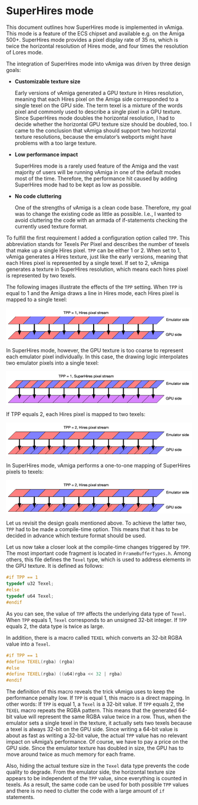 # SuperHires mode

This document outlines how SuperHires mode is implemented in vAmiga. This mode is a feature of the ECS chipset and available e.g. on the Amiga 500+. SuperHires mode provides a pixel display rate of 35 ns, which is twice the horizontal resolution of Hires mode, and four times the resolution of Lores mode.

The integration of SuperHires mode into vAmiga was driven by three design goals:

- **Customizable texture size**

  Early versions of vAmiga generated a GPU texture in Hires resolution, meaning that each Hires pixel on the Amiga side corresponded to a single texel on the GPU side. The term texel is a mixture of the words pixel and commonly used to describe a single pixel in a GPU texture. Since SuperHires mode doubles the horizontal resolution, I had to decide whether the horizontal GPU texture size should be doubled, too. I came to the conclusion that vAmiga should support two horizontal texture resolutions, because the emulator’s webports might have problems with a too large texture.

- **Low performance impact**

  SuperHires mode is a rarely used feature of the Amiga and the vast majority of users will be running vAmiga in one of the default modes most of the time. Therefore, the performance hit caused by adding SuperHires mode had to be kept as low as possible.

- **No code cluttering**

  One of the strengths of vAmiga is a clean code base. Therefore, my goal was to change the existing code as little as possible. I.e., I wanted to avoid cluttering the code with an armada of if-statements checking the currently used texture format.

To fulfill the first requirement I added a configuration option called `TPP`. This abbreviation stands for Texels Per Pixel and describes the number of texels that make up a single Hires pixel. `TPP` can be either 1 or 2. When set to 1, vAmiga generates a Hires texture, just like the early versions, meaning that each Hires pixel is represented by a single texel. If set to 2, vAmiga generates a texture in SuperHires resolution, which means each hires pixel is represented by two texels.

The following images illustrate the effects of the `TPP` setting. When `TPP` is equal to 1 and the Amiga draws a line in Hires mode, each Hires pixel is mapped to a single texel:

![TPP 1 Hires pixel stream](images/superHires1.png "Hires pixel stream, TPP = 1")

In SuperHires mode, however, the GPU texture is too coarse to represent each emulator pixel individually. In this case, the drawing logic interpolates two emulator pixels into a single texel:

![TPP 1 Super-Hires pixel stream](images/superHires2.png "Super-Hires pixel stream, TPP = 1")

If TPP equals 2, each Hires pixel is mapped to two texels:

![TPP 2 Hires pixel stream](images/superHires3.png "Hires pixel stream, TPP = 2")

In SuperHires mode, vAmiga performs a one-to-one mapping of SuperHires pixels to texels:

![TPP 2 Super-Hires pixel stream](images/superHires3.png "Super-Hires pixel stream, TPP = 2")

Let us revisit the design goals mentioned above. To achieve the latter two, `TPP` had to be made a compile-time option. This means that it has to be decided in advance which texture format should be used.

Let us now take a closer look at the compile-time changes triggered by `TPP`. The most important code fragment is located in `FrameBufferTypes.h`. Among others, this file defines the `Texel` type, which is used to address elements in the GPU texture. It is defined as follows:

```C++
#if TPP == 1
typedef u32 Texel;
#else
typedef u64 Texel;
#endif
```

As you can see, the value of `TPP` affects the underlying data type of `Texel`. When `TPP` equals 1, `Texel` corresponds to an unsigned 32-bit integer. If `TPP` equals 2, the data type is twice as large.

In addition, there is a macro called `TEXEL` which converts an 32-bit RGBA value into a `Texel`.

```C++
#if TPP == 1
#define TEXEL(rgba) (rgba)
#else
#define TEXEL(rgba) ((u64)rgba << 32 | rgba)
#endif
```

The definition of this macro reveals the trick vAmiga uses to keep the performance penalty low. If `TPP` is equal 1, this macro is a direct mapping. In other words: If `TPP` is equal 1, a `Texel` is a 32-bit value. If `TPP` equals 2, the `TEXEL` macro repeats the RGBA pattern. This means that the generated 64-bit value will represent the same RGBA value twice in a row. Thus, when the emulator sets a single texel in the texture, it actually sets two texels because a texel is always 32-bit on the GPU side. Since writing a 64-bit value is about as fast as writing a 32-bit value, the actual `TPP` value has no relevant impact on vAmiga’s performance. Of course, we have to pay a price on the GPU side. Since the emulator texture has doubled in size, the GPU has to move around twice as much memory for each frame.

Also, hiding the actual texture size in the `Texel` data type prevents the code quality to degrade. From the emulator side, the horizontal texture size appears to be independent of the `TPP` value, since everything is counted in texels. As a result, the same code can be used for both possible `TPP` values and there is no need to clutter the code with a large amount of `if` statements.